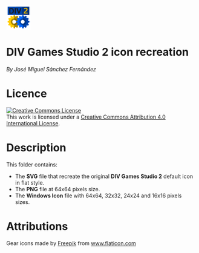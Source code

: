 ![div2_icon.png](div2_icon.png)

# DIV Games Studio 2 icon recreation
###### By José Miguel Sánchez Fernández

# Licence
<a rel="license" href="http://creativecommons.org/licenses/by/4.0/"><img alt="Creative Commons License" style="border-width:0" src="https://i.creativecommons.org/l/by/4.0/88x31.png" /></a><br />This work is licensed under a <a rel="license" href="http://creativecommons.org/licenses/by/4.0/">Creative Commons Attribution 4.0 International License</a>.

# Description
This folder contains:
* The **SVG** file that recreate the original **DIV Games Studio 2** default icon in flat style.
* The **PNG** file at 64x64 pixels size.
* The **Windows Icon** file with 64x64, 32x32, 24x24 and 16x16 pixels sizes.

# Attributions
<div>Gear icons made by <a href="https://www.freepik.com" title="Freepik">Freepik</a> from <a href="https://www.flaticon.com/" title="Flaticon">www.flaticon.com</a></div>
